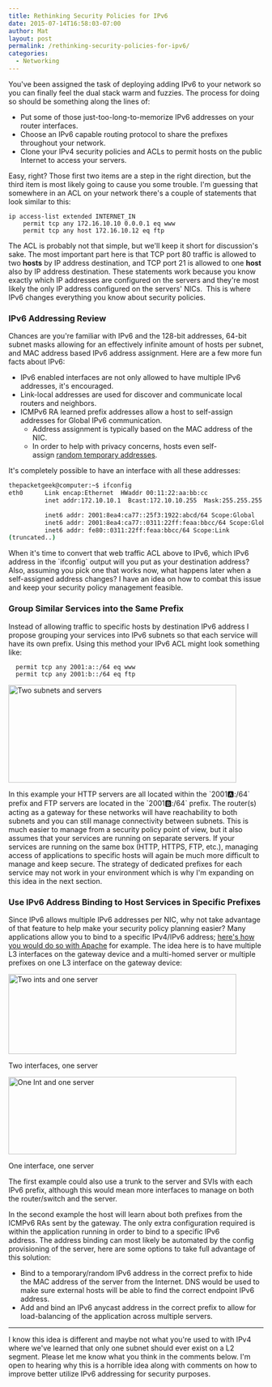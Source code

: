 ```yaml
---
title: Rethinking Security Policies for IPv6
date: 2015-07-14T16:58:03-07:00
author: Mat
layout: post
permalink: /rethinking-security-policies-for-ipv6/
categories:
  - Networking
---
```

You've been assigned the task of deploying adding IPv6 to your network so you can finally feel the dual stack warm and fuzzies. The process for doing so should be something along the lines of:

  * Put some of those just-too-long-to-memorize IPv6 addresses on your router interfaces.
  * Choose an IPv6 capable routing protocol to share the prefixes throughout your network.
  * Clone your IPv4 security policies and ACLs to permit hosts on the public Internet to access your servers.

Easy, right? Those first two items are a step in the right direction, but the third item is most likely going to cause you some trouble. I'm guessing that somewhere in an ACL on your network there's a couple of statements that look similar to this:

```
ip access-list extended INTERNET_IN
    permit tcp any 172.16.10.10 0.0.0.1 eq www
    permit tcp any host 172.16.10.12 eq ftp
```

The ACL is probably not that simple, but we'll keep it short for discussion's sake. The most important part here is that TCP port 80 traffic is allowed to two **hosts** by IP address destination, and TCP port 21 is allowed to one **host** also by IP address destination. These statements work because you know exactly which IP addresses are configured on the servers and they're most likely the only IP address configured on the servers' NICs.  This is where IPv6 changes everything you know about security policies.

### IPv6 Addressing Review

Chances are you're familiar with IPv6 and the 128-bit addresses, 64-bit subnet masks allowing for an effectively infinite amount of hosts per subnet, and MAC address based IPv6 address assignment. Here are a few more fun facts about IPv6:

  * IPv6 enabled interfaces are not only allowed to have multiple IPv6 addresses, it's encouraged.
  * Link-local addresses are used for discover and communicate local routers and neighbors.
  * ICMPv6 RA learned prefix addresses allow a host to self-assign addresses for Global IPv6 communication. 
      * Address assignment is typically based on the MAC address of the NIC.
      * In order to help with privacy concerns, hosts even self-assign <a href="https://tools.ietf.org/html/rfc3041" target="_blank">random temporary addresses</a>.

It's completely possible to have an interface with all these addresses:

```bash
thepacketgeek@computer:~$ ifconfig
eth0      Link encap:Ethernet  HWaddr 00:11:22:aa:bb:cc 
          inet addr:172.10.10.1  Bcast:172.10.10.255  Mask:255.255.255.0

          inet6 addr: 2001:8ea4:ca77::25f3:1922:abcd/64 Scope:Global
          inet6 addr: 2001:8ea4:ca77::0311:22ff:feaa:bbcc/64 Scope:Global
          inet6 addr: fe80::0311:22ff:feaa:bbcc/64 Scope:Link
(truncated..)
```

When it's time to convert that web traffic ACL above to IPv6, which IPv6 address in the \`ifconfig\` output will you put as your destination address? Also, assuming you pick one that works now, what happens later when a self-assigned address changes? I have an idea on how to combat this issue and keep your security policy management feasible.

### Group Similar Services into the Same Prefix

Instead of allowing traffic to specific hosts by destination IPv6 address I propose grouping your services into IPv6 subnets so that each service will have its own prefix. Using this method your IPv6 ACL might look something like:

```ipv6 access-list INTERNET_IN_v6
  permit tcp any 2001:a::/64 eq www
  permit tcp any 2001:b::/64 eq ftp
```

<img class="aligncenter wp-image-687" src="{{ site.url }}/static/img/security-ipv6-addresses.png"  alt="Two subnets and servers" width="450" height="193" sizes="(max-width: 450px) 100vw, 450px" />

In this example your HTTP servers are all located within the \`2001:a::/64\` prefix and FTP servers are located in the \`2001:b::/64\` prefix. The router(s) acting as a gateway for these networks will have reachability to both subnets and you can still manage connectivity between subnets. This is much easier to manage from a security policy point of view, but it also assumes that your services are running on separate servers. If your services are running on the same box (HTTP, HTTPS, FTP, etc.), managing access of applications to specific hosts will again be much more difficult to manage and keep secure. The strategy of dedicated prefixes for each service may not work in your environment which is why I'm expanding on this idea in the next section.

### Use IPv6 Address Binding to Host Services in Specific Prefixes

Since IPv6 allows multiple IPv6 addresses per NIC, why not take advantage of that feature to help make your security policy planning easier? Many applications allow you to bind to a specific IPv4/IPv6 address; <a href="http://httpd.apache.org/docs/2.2/bind.html" target="_blank">here's how you would do so with Apache</a> for example. The idea here is to have multiple L3 interfaces on the gateway device and a multi-homed server or multiple prefixes on one L3 interface on the gateway device:

<div id="attachment_688" style="width: 460px" class="wp-caption aligncenter">
  <img aria-describedby="caption-attachment-688" class="wp-image-688" src="{{ site.url }}/static/img/security-ipv6-two-ints.png"  alt="Two ints and one server" width="450" height="158" sizes="(max-width: 450px) 100vw, 450px" />
  
  <p id="caption-attachment-688" class="wp-caption-text">
    Two interfaces, one server
  </p>
</div>

<div id="attachment_689" style="width: 460px" class="wp-caption aligncenter">
  <img aria-describedby="caption-attachment-689" class="wp-image-689" src="{{ site.url }}/static/img/security-ipv6-one-int.png"  alt="One Int and one server" width="450" height="153" sizes="(max-width: 450px) 100vw, 450px" />
  
  <p id="caption-attachment-689" class="wp-caption-text">
    One interface, one server
  </p>
</div>

The first example could also use a trunk to the server and SVIs with each IPv6 prefix, although this would mean more interfaces to manage on both the router/switch and the server.

In the second example the host will learn about both prefixes from the ICMPv6 RAs sent by the gateway. The only extra configuration required is within the application running in order to bind to a specific IPv6 address. The address binding can most likely be automated by the config provisioning of the server, here are some options to take full advantage of this solution:

  * Bind to a temporary/random IPv6 address in the correct prefix to hide the MAC address of the server from the Internet. DNS would be used to make sure external hosts will be able to find the correct endpoint IPv6 address.
  * Add and bind an IPv6 anycast address in the correct prefix to allow for load-balancing of the application across multiple servers.

* * *

I know this idea is different and maybe not what you're used to with IPv4 where we've learned that only one subnet should ever exist on a L2 segment. Please let me know what you think in the comments below. I'm open to hearing why this is a horrible idea along with comments on how to improve better utilize IPv6 addressing for security purposes.